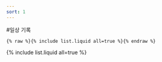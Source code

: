 ```yaml
---
sort: 1
---
```


#일상 기록

```
{% raw %}{% include list.liquid all=true %}{% endraw %}
```

{% include list.liquid all=true %}

